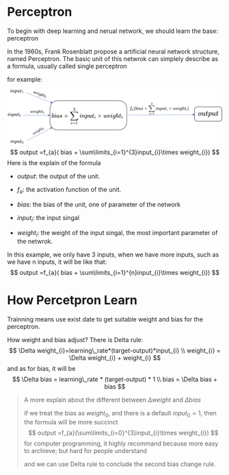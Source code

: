 # Perceptron

To begin with deep learning and nerual network, we should learn the base: perceptron

In the 1960s, Frank Rosenblatt propose a artificial neural network structure, named Perceptron. The basic unit of this netwrok can simplely describe as a formula, usually called single perceptron

for example:

![single perceptron](../images/single-perceptron.png)
$$
output =f_{a}( bias + \sum\limits_{i=1}^{3}input_{i}\times weight_{i})
$$
Here is the explain of the formula

- $output$: the output of the unit.

- $f_{a}$: the activation function of the unit.

- $bias$: the bias of the unit, one of parameter of the network

- $input_{i}$: the input singal

- $weight_{i}$: the weight of the input singal, the most important parameter of the netwrok.

In this example, we only have 3 inputs, when we have more inputs, such as we have n inputs, it will be like that:
$$
output =f_{a}( bias + \sum\limits_{i=1}^{n}input_{i}\times weight_{i})
$$

# How Percetpron Learn

Trainning means use exist date to get suitable weight and bias for the perceptron.

How weight and bias adjust? There is Delta rule:
$$
\Delta weight_{i}=learning\_rate*(target-output)*input_{i} \\
weight_{i} = \Delta weight_{i} + weight_{i}
$$
and as for bias, it will be
$$
\Delta bias = learning\_rate * (target-output) * 1 \\
bias = \Delta bias + bias
$$

> A more explain about the different between $\Delta weight$ and $\Delta bias$ 
>
> if we treat the bias as $weight_{0}$, and there is a default $input_{0}=1$, then the formula will be more succinct
> $$
> output =f_{a}(\sum\limits_{i=0}^{3}input_{i}\times weight_{i})
> $$
> for computer programming, it highly recommand because more easy to archieve; but hard for people understand
>
> and we can use Delta rule to conclude the second bias change rule.
